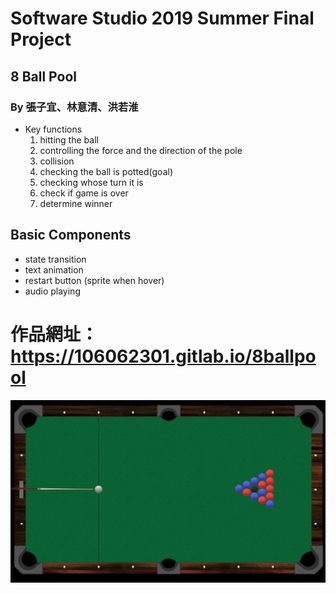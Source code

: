 # Software Studio 2019 Summer Final Project


## 8 Ball Pool
### By 張子宜、林意清、洪若淮
* Key functions
    1. hitting the ball
    2. controlling the force and the direction of the pole
    3. collision
    4. checking the ball is potted(goal)
    5. checking whose turn it is
    6. check if game is over
    7. determine winner

## Basic Components
* state transition
* text animation
* restart button (sprite when hover)
* audio playing

# 作品網址：https://106062301.gitlab.io/8ballpool

<img src = "pic.png"></img>

